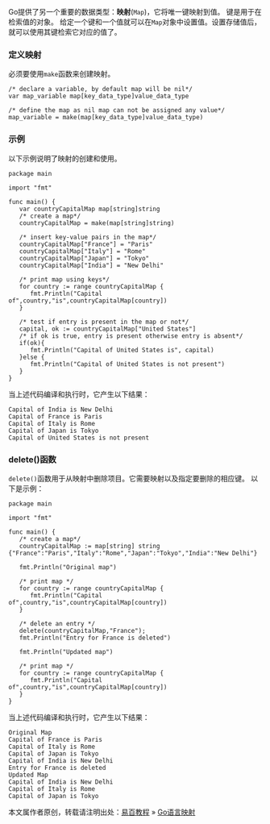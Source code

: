 Go提供了另一个重要的数据类型：**映射**(`Map`)，它将唯一键映射到值。 键是用于在检索值的对象。 给定一个键和一个值就可以在`Map`对象中设置值。设置存储值后，就可以使用其键检索它对应的值了。

### <a href="" class="reference-link"></a><span class="header-link octicon octicon-link"></span>定义映射

必须要使用`make`函数来创建映射。

    /* declare a variable, by default map will be nil*/
    var map_variable map[key_data_type]value_data_type

    /* define the map as nil map can not be assigned any value*/
    map_variable = make(map[key_data_type]value_data_type)

### <a href="" class="reference-link"></a><span class="header-link octicon octicon-link"></span>示例

以下示例说明了映射的创建和使用。

    package main

    import "fmt"

    func main() {
       var countryCapitalMap map[string]string
       /* create a map*/
       countryCapitalMap = make(map[string]string)

       /* insert key-value pairs in the map*/
       countryCapitalMap["France"] = "Paris"
       countryCapitalMap["Italy"] = "Rome"
       countryCapitalMap["Japan"] = "Tokyo"
       countryCapitalMap["India"] = "New Delhi"

       /* print map using keys*/
       for country := range countryCapitalMap {
          fmt.Println("Capital of",country,"is",countryCapitalMap[country])
       }

       /* test if entry is present in the map or not*/
       capital, ok := countryCapitalMap["United States"]
       /* if ok is true, entry is present otherwise entry is absent*/
       if(ok){
          fmt.Println("Capital of United States is", capital)  
       }else {
          fmt.Println("Capital of United States is not present") 
       }
    }

当上述代码编译和执行时，它产生以下结果：

    Capital of India is New Delhi
    Capital of France is Paris
    Capital of Italy is Rome
    Capital of Japan is Tokyo
    Capital of United States is not present

### <a href="" class="reference-link"></a><span class="header-link octicon octicon-link"></span>delete()函数

`delete()`函数用于从映射中删除项目。它需要映射以及指定要删除的相应键。 以下是示例：

    package main

    import "fmt"

    func main() {   
       /* create a map*/
       countryCapitalMap := map[string] string {"France":"Paris","Italy":"Rome","Japan":"Tokyo","India":"New Delhi"}

       fmt.Println("Original map")   

       /* print map */
       for country := range countryCapitalMap {
          fmt.Println("Capital of",country,"is",countryCapitalMap[country])
       }

       /* delete an entry */
       delete(countryCapitalMap,"France");
       fmt.Println("Entry for France is deleted")  

       fmt.Println("Updated map")   

       /* print map */
       for country := range countryCapitalMap {
          fmt.Println("Capital of",country,"is",countryCapitalMap[country])
       }
    }

当上述代码编译和执行时，它产生以下结果：

    Original Map
    Capital of France is Paris
    Capital of Italy is Rome
    Capital of Japan is Tokyo
    Capital of India is New Delhi
    Entry for France is deleted
    Updated Map
    Capital of India is New Delhi
    Capital of Italy is Rome
    Capital of Japan is Tokyo

本文属作者原创，转载请注明出处：[易百教程](http://www.yiibai.com) » [Go语言映射](##)


